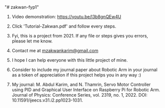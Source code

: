 "# zakwan-fyp1" 

1. Video demonstration: https://youtu.be/l3b8gnQEw4U

2. Click 'Tutorial-Zakwan.pdf' and follow every steps.

3. Fyi, this is a project from 2021. If any file or steps gives you errors, please let me know.

4. Contact me at mzakwankarim@gmail.com

5. I hope I can help everyone with this little project of mine.

6. Consider to include my journal paper about Robotic Arm in your journal as a token of appreciation if this project helps you in any way :) 

7. My journal: M. Abdul Karim, and N. Thamrin, Servo Motor Controller using PID and Graphical User Interface on Raspberry Pi for Robotic Arm. Journal of Physics: Conference Series, vol. 2319, no. 1, 2022. DOI: 10.11591/ijeecs.v31.i2.pp1023-1031.
